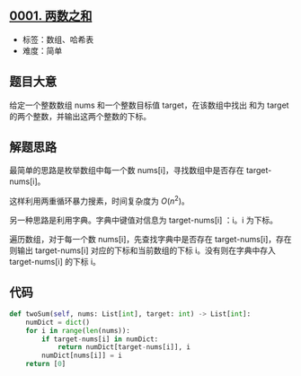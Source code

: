## [0001. 两数之和](https://leetcode-cn.com/problems/two-sum/)

- 标签：数组、哈希表
- 难度：简单

## 题目大意

给定一个整数数组 nums 和一个整数目标值 target，在该数组中找出 和为 target 的两个整数，并输出这两个整数的下标。

## 解题思路

最简单的思路是枚举数组中每一个数 nums[i]，寻找数组中是否存在 target-nums[i]。

这样利用两重循环暴力搜素，时间复杂度为 $O(n^2)$。

另一种思路是利用字典。字典中键值对信息为 target-nums[i] ：i。i 为下标。

遍历数组，对于每一个数 nums[i]，先查找字典中是否存在 target-nums[i]，存在则输出 target-nums[i] 对应的下标和当前数组的下标 i。没有则在字典中存入 target-nums[i] 的下标 i。

## 代码

```Python
def twoSum(self, nums: List[int], target: int) -> List[int]:
    numDict = dict()
    for i in range(len(nums)):
        if target-nums[i] in numDict:
            return numDict[target-nums[i]], i
        numDict[nums[i]] = i
    return [0]
```

